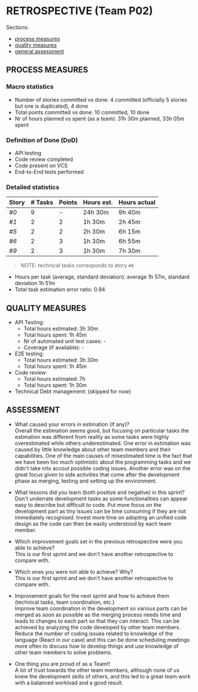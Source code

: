 RETROSPECTIVE (Team P02)
=====================================

Sections:

- [process measures](#process-measures)
- [quality measures](#quality-measures)
- [general assessment](#assessment)

## PROCESS MEASURES 

### Macro statistics

- Number of stories committed vs done: 4 committed (officially 5 stories but one is duplicated), 4 done
- Total points committed vs done: 10 committed, 10 done
- Nr of hours planned vs spent (as a team): 31h 30m planned, 33h 05m spent


### Definition of Done (DoD)
 
- API testing
- Code review completed
- Code present on VCS
- End-to-End tests performed


### Detailed statistics

| Story  | # Tasks | Points | Hours est. | Hours actual |
|--------|---------|--------|------------|--------------|
| _#0_   |     9    |    -   |      24h 30m      |       9h 40m       |
|   _#1_    |    2     |    2    |     1h 30m       |      2h 45m        |
|   _#5_    |    2     |    2    |      2h 30m      |        6h 15m     |
|   _#6_    |    2     |    3    |      1h 30m      |        6h 55m      |
|   _#9_    |    2     |    3    |      1h 30m      |       7h 30m       |
   

> NOTE: technical tasks corresponds to story `#0`

- Hours per task (average, standard deviation): average 1h 57m, standard deviation 1h 51m
- Total task estimation error ratio: 0.94

  
## QUALITY MEASURES 

- API Testing:
  - Total hours estimated: 3h 30m
  - Total hours spent: 1h 45m
  - Nr of automated unit test cases: -
  - Coverage (if available): -
- E2E testing:
  - Total hours estimated: 3h 30m
  - Total hours spent: 1h 45m
- Code review:
  - Total hours estimated: 7h
  - Total hours spent: 1h 30m
- Technical Debt management: (skipped for now)



## ASSESSMENT

- What caused your errors in estimation (if any)? <br/>
  Overall the estimation seems good, but focusing on particular tasks the estimation was different from reality as some tasks were highly overestimated while others underestimated.
  One error in estimation was caused by little knowledge about other team members and their capabilities. One of the main causes of misestimated time is the fact that we have been too much optimistic about the programming tasks and we didn't take into accout possible coding issues.
  Another error was on the great focus given to side activities that come after the development phase as merging, testing and setting up the environment.

- What lessons did you learn (both positive and negative) in this sprint? <br/>
  Don't underrate development tasks as some functionalities can appear easy to describe but difficult to code.
  Put more focus on the development part as tiny issues can be time consuming if they are not immediately recognised.
  Invest more time on adopting an unified code design as the code can then be easily understood by each team member.

- Which improvement goals set in the previous retrospective were you able to achieve?  <br/>
  This is our first sprint and we don't have another retrospective to compare with.
  
- Which ones you were not able to achieve? Why? <br/>
  This is our first sprint and we don't have another retrospective to compare with.

- Improvement goals for the next sprint and how to achieve them (technical tasks, team coordination, etc.) <br/>
  Improve team coordination in the development so various parts can be merged as soon as possible as the merging process needs time and leads to changes to each part so that they can interact. This can be achieved by analyzing the code developed by other team members.
  Reduce the number of coding issues related to knowledge of the language (React in our case) and this can be done scheduling meetings more often to discuss how to develop things and use knowledge of other team members to solve problems.

- One thing you are proud of as a Team!! <br/>
  A lot of trust towards the other team members, although none of us knew the development skills of others, and this led to a great team work with a balanced workload and a good result.